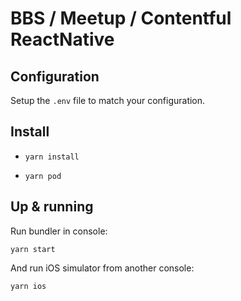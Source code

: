 # BBS / Meetup / Contentful ReactNative

## Configuration

Setup the `.env` file to match your configuration.

## Install

 * `yarn install`

 * `yarn pod`

## Up & running

Run bundler in console:

 `yarn start`
 
And run iOS simulator from another console:

 `yarn ios`
